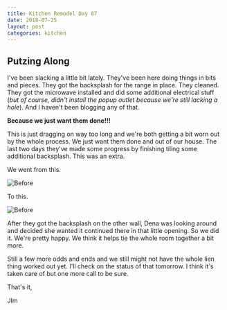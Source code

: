 ```yaml
---
title: Kitchen Remodel Day 87
date: 2018-07-25
layout: post
categories: kitchen
---
```

## Putzing Along

I've been slacking a little bit lately. They've been here doing things in bits and pieces. They got the backsplash for the range in place. They cleaned. They got the microwave installed and did some additional electrical stuff (_but of course, didn't install the popup outlet because we're still lacking a hole_). And I haven't been blogging any of that. 

**Because we just want them done!!!** 

This is just dragging on way too long and we're both getting a bit worn out by the whole process. We just want them done and out of our house. The last two days they've made some progress by finishing tiling some additional backsplash. This was an extra. 

We went from this. 

![Before]({{site.url}}/img/IMG_1400.jpg)

To this. 

![Before]({{site.url}}/img/IMG_1471.jpg)

After they got the backsplash on the other wall, Dena was looking around and decided she wanted it continued there in that little opening. So we did it. We're pretty happy. We think it helps tie the whole room together a bit more. 

Still a few more odds and ends and we still might not have the whole lien thing worked out yet. I'll check on the status of that tomorrow. I think it's taken care of but one more call to be sure. 

That's it, 

JIm

